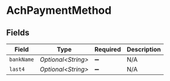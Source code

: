 # AchPaymentMethod


## Fields

| Field               | Type                | Required            | Description         |
| ------------------- | ------------------- | ------------------- | ------------------- |
| `bankName`          | *Optional\<String>* | :heavy_minus_sign:  | N/A                 |
| `last4`             | *Optional\<String>* | :heavy_minus_sign:  | N/A                 |